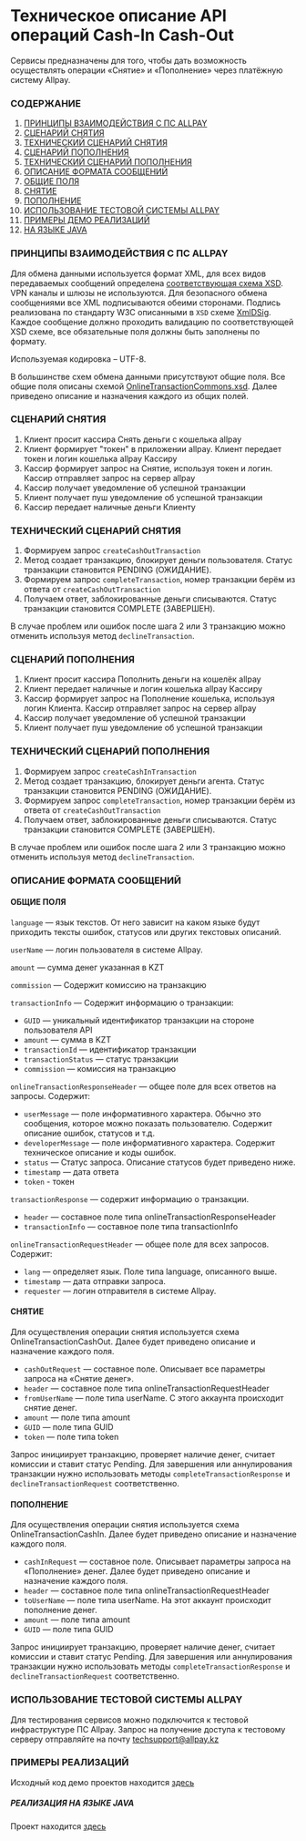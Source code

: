 # Техническое описание API операций Cash-In Cash-Out

Сервисы предназначены для того, чтобы дать возможность осуществлять операции «Снятие» и «Пополнение» через платёжную систему Allpay.

### СОДЕРЖАНИЕ

1. [ПРИНЦИПЫ ВЗАИМОДЕЙСТВИЯ С ПС ALLPAY](#ПРИНЦИПЫ-ВЗАИМОДЕЙСТВИЯ-С-ПС-ALLPAY)
1. [СЦЕНАРИЙ СНЯТИЯ](#СЦЕНАРИЙ-СНЯТИЯ)
1. [ТЕХНИЧЕСКИЙ СЦЕНАРИЙ СНЯТИЯ](#ТЕХНИЧЕСКИЙ-СЦЕНАРИЙ-СНЯТИЯ)
1. [СЦЕНАРИЙ ПОПОЛНЕНИЯ](#СЦЕНАРИЙ-ПОПОЛНЕНИЯ)
1. [ТЕХНИЧЕСКИЙ СЦЕНАРИЙ ПОПОЛНЕНИЯ](#ТЕХНИЧЕСКИЙ-СЦЕНАРИЙ-ПОПОЛНЕНИЯ)
1. [ОПИСАНИЕ ФОРМАТА СООБЩЕНИЙ](#ОПИСАНИЕ-ФОРМАТА-СООБЩЕНИЙ)
 2. [ОБЩИЕ ПОЛЯ](#ОБЩИЕ-ПОЛЯ)
 2. [СНЯТИЕ](#СНЯТИЕ)
 2. [ПОПОЛНЕНИЕ](#ПОПОЛНЕНИЕ)
2. [ИСПОЛЬЗОВАНИЕ ТЕСТОВОЙ СИСТЕМЫ ALLPAY](#ИСПОЛЬЗОВАНИЕ-ТЕСТВОЙ-СИСТЕМЫ-ALLPAY)
2. [ПРИМЕРЫ ДЕМО РЕАЛИЗАЦИЙ](#ПРИМЕРЫ-РЕАЛИЗАЦИЙ)
 3. [НА ЯЗЫКЕ JAVA](#РЕАЛИЗАЦИЯ-НА-ЯЗЫКЕ-java)

### ПРИНЦИПЫ ВЗАИМОДЕЙСТВИЯ С ПС ALLPAY

Для обмена данными используется формат XML, для всех видов передаваемых сообщений определена [соответствующая схема XSD](http://allpay.kz/xsd/1.0.0/).
VPN каналы и шлюзы не используются. Для безопасного обмена сообщениями все XML подписываются обеими сторонами. Подпись реализована по стандарту W3C описанными в `XSD` схеме [XmlDSig](https://www.w3.org/TR/xmldsig-core/).
Каждое сообщение должно проходить валидацию по соответствующей XSD схеме, все обязательные поля должны быть заполнены по формату.

Используемая кодировка – UTF-8.

В большинстве схем обмена данными присутствуют общие поля. Все общие поля описаны схемой [OnlineTransactionCommons.xsd](http://allpay.kz/xsd/1.0.0/OnlineTransactionCommons.xsd).
Далее приведено описание и назначения каждого из общих полей.

### СЦЕНАРИЙ СНЯТИЯ

1. Клиент просит кассира Снять деньги с кошелька allpay
1. Клиент формирует "токен" в приложении allpay. Клиент передает токен и логин кошелька allpay Кассиру
2. Кассир формирует запрос на Снятие, используя токен и логин. Кассир отправляет запрос на сервер allpay
3. Кассир получает уведомление об успешной транзакции
4. Клиент получает пуш уведомление об успешной транзакции
4. Кассир передает наличные деньги Клиенту

### ТЕХНИЧЕСКИЙ СЦЕНАРИЙ СНЯТИЯ

1. Формируем запрос `createCashOutTransaction`
2. Метод создает транзакцию, блокирует деньги пользователя. Статус транзакции становится PENDING (ОЖИДАНИЕ).
3. Формируем запрос `completeTransaction`, номер транзакции берём из ответа от `createCashOutTransaction`
4. Получаем ответ, заблокированные деньги списываются. Статус транзакции становится COMPLETE (ЗАВЕРШЕН).

В случае проблем или ошибок после шага 2 или 3 транзакцию можно отменить используя метод `declineTransaction`.

### СЦЕНАРИЙ ПОПОЛНЕНИЯ

1. Клиент просит кассира Пополнить деньги на кошелёк allpay
2. Клиент передает наличные и логин кошелька allpay Кассиру
2. Кассир формирует запрос на Пополнение кошелька, используя логин Клиента. Кассир отправляет запрос на сервер allpay
3. Кассир получает уведомление об успешной транзакции
4. Клиент получает пуш уведомление об успешной транзакции

### ТЕХНИЧЕСКИЙ СЦЕНАРИЙ ПОПОЛНЕНИЯ

1. Формируем запрос `createCashInTransaction`
2. Метод создает транзакцию, блокирует деньги агента. Статус транзакции становится PENDING (ОЖИДАНИЕ).
3. Формируем запрос `completeTransaction`, номер транзакции берём из ответа от `createCashOutTransaction`
4. Получаем ответ, заблокированные деньги списываются. Статус транзакции становится COMPLETE (ЗАВЕРШЕН).

В случае проблем или ошибок после шага 2 или 3 транзакцию можно отменить используя метод `declineTransaction`.

### ОПИСАНИЕ ФОРМАТА СООБЩЕНИЙ

#### ОБЩИЕ ПОЛЯ

`language` — язык текстов. От него зависит на каком языке будут приходить тексты ошибок, статусов или других текстовых описаний.

`userName` — логин пользователя в системе Allpay. 

`amount` — сумма денег указанная в KZT

`commission` — Содержит комиссию на транзакцию

`transactionInfo` — Содержит информацию о транзакции:
 * `GUID` — уникальный идентификатор транзакции на стороне пользователя API
 * `amount` — сумма в KZT
 * `transactionId` — идентификатор транзакции
 * `transactionStatus` — статус транзакции
 * `commission` — комиссия на транзакцию

`onlineTransactionResponseHeader` — общее поле для всех ответов на запросы. Содержит:
 * `userMessage` — поле информативного характера. Обычно это сообщения, которое можно показать пользователю. Содержит описание ошибок, статусов и т.д.
 * `developerMessage` — поле информативного характера. Содержит техническое описание и коды ошибок.
 * `status` — Статус запроса. Описание статусов будет приведено ниже.
 * `timestamp` — дата ответа
 * `token` - токен

`transactionResponse` — содержит информацию о транзакции.
 * `header` — составное поле типа onlineTransactionResponseHeader
 * `transactionInfo` — составное поле типа transactionInfo

`onlineTransactionRequestHeader` — общее поле для всех запросов. Содержит:
 * `lang` — определяет язык. Поле типа language, описанного выше.
 * `timestamp` — дата отправки запроса.
 * `requester` — логин отправителя в системе Allpay.
 
#### СНЯТИЕ
 
 Для осуществления операции снятия используется схема OnlineTransactionCashOut. Далее будет приведено описание и назначение каждого поля.
 
* `cashOutRequest` — составное поле. Описывает все параметры запроса на «Снятие денег».
* `header` — составное поле типа onlineTransactionRequestHeader
* `fromUserName` — поле типа userName. С этого аккаунта происходит снятие денег.
* `amount` — поле типа amount
* `GUID` — поле типа GUID
* `token` — поле типа token

Запрос инициирует транзакцию, проверяет наличие денег, считает комиссии и ставит статус Pending. Для завершения или аннулирования транзакции нужно использовать методы `completeTransactionResponse` и `declineTransactionRequest` соответственно.

#### ПОПОЛНЕНИЕ
 
Для осуществления операции снятия используется схема OnlineTransactionCashIn. Далее будет приведено описание и назначение каждого поля.

* `cashInRequest` — составное поле. Описывает параметры запроса на «Пополнение» денег. Далее будет приведено описание и назначение каждого поля.	
* `header` — составное поле типа onlineTransactionRequestHeader
* `toUserName` — поле типа userName. На этот аккаунт происходит пополнение денег.
* `amount` — поле типа amount
* `GUID` — поле типа GUID

Запрос инициирует транзакцию, проверяет наличие денег, считает комиссии и ставит статус Pending. Для завершения или аннулирования транзакции нужно использовать методы `completeTransactionResponse` и `declineTransactionRequest` соответственно.

### ИСПОЛЬЗОВАНИЕ ТЕСТОВОЙ СИСТЕМЫ ALLPAY

Для тестирования сервисов можно подключится к тестовой инфраструктуре ПС Allpay. Запрос на получение доступа к тестовому серверу отправляйте на почту techsupport@allpay.kz

### ПРИМЕРЫ РЕАЛИЗАЦИЙ

Исходный код демо проектов находится [здесь](https://github.com/allpaykz/allpay-public/tree/master/allpay-public-soap)

##### РЕАЛИЗАЦИЯ НА ЯЗЫКЕ JAVA

Проект находится [здесь](https://github.com/allpaykz/allpay-public/tree/master/allpay-public-soap)
